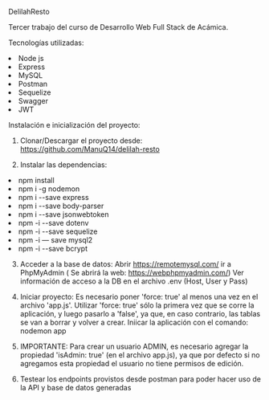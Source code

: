 DelilahResto

Tercer trabajo del curso de Desarrollo Web Full Stack de Acámica.

Tecnologías utilizadas:
<li>Node js</li>
<li>Express</li>
<li>MySQL</li>
<li>Postman</li>
<li>Sequelize</li>
<li>Swagger</li>
<li>JWT</li>

Instalación e inicialización del proyecto:
1) Clonar/Descargar el proyecto desde: https://github.com/ManuQ14/delilah-resto



2) Instalar las dependencias:
<li>npm install</li>
<li>npm i -g nodemon</li>
<li>npm i --save express</li>
<li>npm i --save body-parser</li>
<li>npm i --save jsonwebtoken</li>
<li>npm -i --save dotenv</li>
<li>npm -i --save sequelize</li>
<li>npm -i — save mysql2</li>
<li>npm -i --save bcrypt</li>

3) Acceder a la base de datos:
Abrir https://remotemysql.com/ 
ir a PhpMyAdmin ( Se abrirá la web: https://webphpmyadmin.com/)
Ver información de acceso a la DB en el archivo .env (Host, User y Pass)

4) Iniciar proyecto:
Es necesario poner 'force: true' al menos una vez en el archivo 'app.js'.
Utilizar 'force: true' sólo la primera vez que se corre la aplicación, y luego pasarlo a 'false', ya que, en caso contrario, las tablas se van a borrar y volver a crear.
Iniicar la aplicación con el comando:
nodemon app

5) IMPORTANTE: Para crear un usuario ADMIN, es necesario agregar la propiedad 'isAdmin: true' (en el archivo app.js), ya que por defecto si no agregamos esta propiedad el usuario no tiene permisos de edición.
6) Testear los endpoints provistos desde postman para poder hacer uso de la API y base de datos generadas
